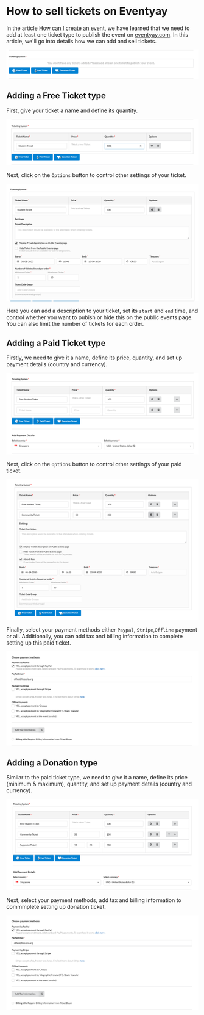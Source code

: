 # How to sell tickets on Eventyay

In the article [How can I create an event](/event-setup/How-can-I-create-an-event.md), we have learned that we need to add at least one ticket type to publish the event on [eventyay.com](eventyay.com). 
In this article, we'll go into details how we can add and sell tickets. 

![Adding Tickets](/event-setup/images/how-to-sell-ticket1.png)

## Adding a Free Ticket type 
First, give your ticket a name and define its quantity. 

![Free Ticket](/event-setup/images/how-to-sell-ticket2.png)

Next, click on the `Options` button to control other settings of your ticket. 

![Free Ticket](/event-setup/images/how-to-sell-ticket3.png)

Here you can add a description to your ticket, set its `start` and `end` time, and control whether you want to pubish or hide this on the public events page. You can also limit the number of tickets for each order. 

## Adding a Paid Ticket type 
Firstly, we need to give it a name, define its price, quantity, and set up payment details (country and currency).

![Paid Ticket](/event-setup/images/how-to-sell-ticket4.png)

Next, click on the `Options` button to control other settings of your paid ticket. 

![Paid Ticket](/event-setup/images/how-to-sell-ticket5.png)

Finally, select your payment methods either `Paypal`, `Stripe`,`Offline` payment or all. Additionally, you can add tax and billing
information to complete setting up this paid ticket.  

![Paid Ticket](/event-setup/images/how-to-sell-ticket6_edited.png)

## Adding a Donation type 
Similar to the paid ticket type, we need to give it a name, define its price (minimum & maximum), quantity, and set up payment details
(country and currency).

![Donation Ticket](/event-setup/images/how-to-sell-ticket7.png)

Next, select your payment methods, add tax and billing information to commmplete setting up donation ticket. 

![Donation Ticket](/event-setup/images/how-to-sell-ticket6_edited.png)
